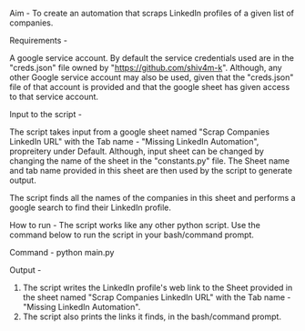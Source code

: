 Aim - To create an automation that scraps LinkedIn profiles of a given list of companies.

Requirements - 

A google service account. By default the service credentials used are in the "creds.json" file owned by "https://github.com/shiv4m-k". 
Although, any other Google service account may also be used, given that the "creds.json" file of that account is provided and that the google
sheet has given access to that service account.

Input to the script - 

The script takes input from a google sheet named "Scrap Companies LinkedIn URL" with the Tab name - "Missing LinkedIn Automation", propreitery under Default.
Although, input sheet can be changed by changing the name of the sheet in the "constants.py" file. The Sheet name and tab name provided in this sheet are then
used by the script to generate output.

The script finds all the names of the companies in this sheet and performs a google search to find their LinkedIn profile.

How to run - The script works like any other python script. Use the command below to run the script in your bash/command prompt.

Command - python main.py

Output - 

1) The script writes the LinkedIn profile's web link to the Sheet provided in the sheet named "Scrap Companies LinkedIn URL" with the Tab name - "Missing LinkedIn Automation".
2) The script also prints the links it finds, in the bash/command prompt.
